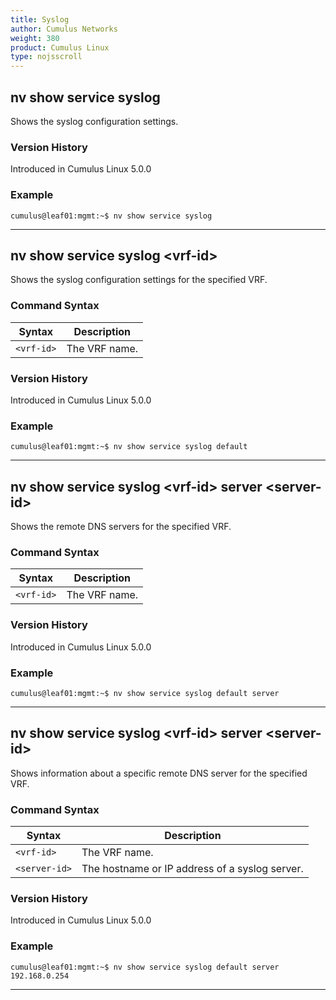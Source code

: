 ```yaml
---
title: Syslog
author: Cumulus Networks
weight: 380
product: Cumulus Linux
type: nojsscroll
---
```

## nv show service syslog

Shows the syslog configuration settings.

### Version History

Introduced in Cumulus Linux 5.0.0

### Example

```
cumulus@leaf01:mgmt:~$ nv show service syslog
```

- - -

## nv show service syslog \<vrf-id\>

Shows the syslog configuration settings for the specified VRF.

### Command Syntax

| Syntax |  Description   |
| --------- | -------------- |
| `<vrf-id>` | The VRF name.|

### Version History

Introduced in Cumulus Linux 5.0.0

### Example

```
cumulus@leaf01:mgmt:~$ nv show service syslog default
```

- - -

## nv show service syslog \<vrf-id\> server \<server-id\>

Shows the remote DNS servers for the specified VRF.

### Command Syntax

| Syntax |  Description   |
| --------- | -------------- |
| `<vrf-id>` |  The VRF name. |

### Version History

Introduced in Cumulus Linux 5.0.0

### Example

```
cumulus@leaf01:mgmt:~$ nv show service syslog default server
```

- - -

## nv show service syslog \<vrf-id\> server \<server-id\>

Shows information about a specific remote DNS server for the specified VRF.

### Command Syntax

| Syntax |  Description   |
| --------- | -------------- |
| `<vrf-id>` |  The VRF name. |
| `<server-id>` | The hostname or IP address of a syslog server. |

### Version History

Introduced in Cumulus Linux 5.0.0

### Example

```
cumulus@leaf01:mgmt:~$ nv show service syslog default server 192.168.0.254
```

- - -
